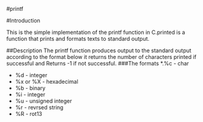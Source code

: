 #printf

#Introduction

This is the simple implementation of the printf function in C.printed is a function that prints and formats texts to standard output.

##Description
The printf function produces output to the standard output according to the format below it returns the number of characters printed if successful and Returns -1 if not successful.
###The formats
*.%c - char
* %d - integer
* %x or %X - hexadecimal
* %b - binary
* %i - integer
* %u - unsigned integer
* %r - revrsed string
* %R - rot13
